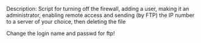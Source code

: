 Description: Script for turning off the firewall, adding a user, 
making it an administrator, enabling remote access and sending (by FTP) 
the IP number to a server of your choice, then deleting the file

Change the login name and passwd for ftp!
